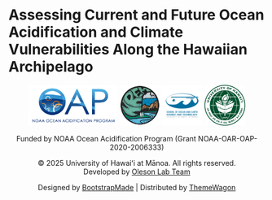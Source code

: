 # Assessing Current and Future Ocean Acidification and Climate Vulnerabilities Along the Hawaiian Archipelago

<p align="center">
  <img src="assets/img/logos/oap_logo.png" alt="NOAA OAP logo" height="80" />
  <img src="assets/img/logos/nrem_logo.png" alt="NREM logo"  height="80" />
  <img src="assets/img/logos/soest_logo.png" alt="SOEST logo" height="80" />
  <img src="assets/img/logos/uh_logo.png"   alt="UH logo"   height="80" />
</p>

<center>
Funded by NOAA Ocean Acidification Program (Grant NOAA-OAR-OAP-2020-2006333)

© 2025 University of Hawaiʻi at Mānoa. All rights reserved.  
Developed by [Oleson Lab Team](https://www.olesonlab.org/)

Designed by <a href="https://bootstrapmade.com/" target="_blank">BootstrapMade</a> |
Distributed by <a href="https://themewagon.com" target="_blank">ThemeWagon</a>
</center>